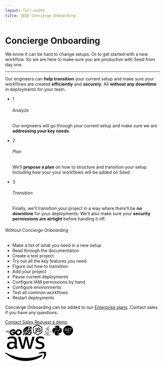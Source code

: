 ```yaml
---
layout: full-width
title: SEED Concierge Onboarding
---
```


<div class="concierge">

  <div class="header">
    <h1 class="title">Concierge Onboarding</h1>
    <p>We know it can be hard to change setups. Or to get started with a new workflow. So we are here to make sure you are productive with Seed from day one.</p>
  </div>

  <hr />

  <div class="what">
    <p>Our engineers can <b>help transition</b> your current setup and make sure your workflows are created <b>efficiently</b> and <b>securely</b>. All <b>without any downtime</b> in deployments for your team.</p>
  </div>

  <div class="comparison">
    <div class="new">
      <ul>
        <li>
          <span>1</span>
          <h6>Analyze</h6>
          <p>Our engineers will go through your current setup and make sure we are <b>addressing your key needs</b>.</p>
        </li>
        <li>
          <span>2</span>
          <h6>Plan</h6>
          <p>We’ll <b>propose a plan</b> on how to structure and transition your setup. Including how your your workflows will be added on Seed.</p>
        </li>
        <li>
          <span>3</span>
          <h6>Transition</h6>
          <p>Finally, we’ll transition your project in a way where there’ll be <b>no downtime</b> for your deployments. We’ll also make sure your <b>security permissions are airtight</b> before handing it off.</p>
        </li>
      </ul>
    </div>
    <div class="old">
      <h6>Without Concierge Onboarding</h6>
      <ul class="fa-ul">
        <li>
          <i class="fa-li fa fa-circle-thin"></i>
          Make a list of what you need in a new setup
        </li>
        <li>
          <i class="fa-li fa fa-circle-thin"></i>
          Read through the documentation
        </li>
        <li>
          <i class="fa-li fa fa-circle-thin"></i>
          Create a test project
        </li>
        <li>
          <i class="fa-li fa fa-circle-thin"></i>
          Try out all the key features you need
        </li>
        <li>
          <i class="fa-li fa fa-circle-thin"></i>
          Figure out how to transition
        </li>
        <li>
          <i class="fa-li fa fa-circle-thin"></i>
          Add your project
        </li>
        <li>
          <i class="fa-li fa fa-circle-thin"></i>
          Pause current deployments
        </li>
        <li>
          <i class="fa-li fa fa-circle-thin"></i>
          Configure IAM permissions by hand
        </li>
        <li>
          <i class="fa-li fa fa-circle-thin"></i>
          Configure environments
        </li>
        <li>
          <i class="fa-li fa fa-circle-thin"></i>
          Test all common workflows
        </li>
        <li>
          <i class="fa-li fa fa-circle-thin"></i>
          Restart deployments
        </li>
      </ul>
    </div>
  </div>

  <div class="closing">
    <p>Concierge Onboarding can be added to our <a href="/#pricing">Enterprise plans</a>. Contact sales if you have any questions.</p>
    <div class="controls">
      <a class="contact" href="mailto:{{ site.sales_email }}?subject=Concierge%20Onboarding">
        Contact Sales
      </a>
      <a class="demo" href="{{ site.console_url }}{{ site.request_demo }}">
        Request a demo
      </a>
    </div>
    <div class="platforms">
      <div>
        <img title="Go" height="20" src="assets/go-logo.png" />
        <img title="Ruby" width="30" src="assets/ruby-logo.png" />
        <img title="Node.js" width="31" src="assets/node-logo.png" />
        <img title="Java" height="32" src="assets/java-logo.png" />
        <img title="Python" width="31" src="assets/python-logo.png" />
        <img title=".NET Core" width="32" src="assets/dotnet-logo.png" />
      </div>
      <div>
        <img title="AWS" width="134" src="assets/aws-logo.png" />
      </div>
    </div>
  </div>

</div>

